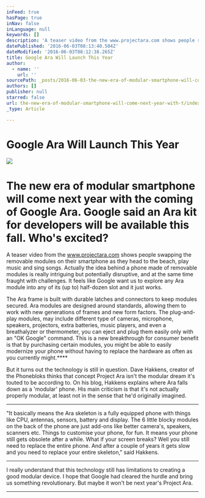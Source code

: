 ```yaml
---
inFeed: true
hasPage: true
inNav: false
inLanguage: null
keywords: []
description: 'A teaser video from the www.projectara.com shows people swapping the removable modules on their smartphone as they head to the beach, play music and sing songs. Actually the idea behind a phone made of removable modules is really intriguing but potentially disruptive, and at the same time fraught with challenges. It feels like Google want us to explore any Ara module into any of its (up to) half-dozen slot and it just works.'
datePublished: '2016-06-03T08:13:40.504Z'
dateModified: '2016-06-03T08:12:38.265Z'
title: Google Ara Will Launch This Year
author:
  - name: ''
    url: ''
sourcePath: _posts/2016-06-03-the-new-era-of-modular-smartphone-will-come-next-year-with-t.md
authors: []
publisher: null
starred: false
url: the-new-era-of-modular-smartphone-will-come-next-year-with-t/index.html
_type: Article

---
```

# Google Ara Will Launch This Year
![](https://the-grid-user-content.s3-us-west-2.amazonaws.com/7bd13c0e-77e0-47dc-8df7-2026c30ea5f9.jpg)

# The new era of modular smartphone will come next year with the coming of Google Ara. Google said an Ara kit for developers will be available this fall. Who's excited?

A teaser video from the www.projectara.com shows people swapping the removable modules on their smartphone as they head to the beach, play music and sing songs. Actually the idea behind a phone made of removable modules is really intriguing but potentially disruptive, and at the same time fraught with challenges. It feels like Google want us to explore any Ara module into any of its (up to) half-dozen slot and it just works.

The Ara frame is built with durable latches and connectors to keep modules secured. Ara modules are designed around standards, allowing them to work with new generations of frames and new form factors. The plug-and-play modules, may include different type of cameras, microphone, speakers, projectors, extra batteries, music players, and even a breathalyzer or thermometer, you can eject and plug them easily only with an "OK Google" command. This is a new breakthrough for consumer benefit is that by purchasing certain modules, you might be able to easily modernize your phone without having to replace the hardware as often as you currently might.****

But it turns out the technology is still in question. Dave Hakkens, creator of the Phonebloks thinks that concept Project Ara isn't the modular dream it's touted to be according to. On his blog, Hakkens explains where Ara falls down as a 'modular' phone. His main criticism is that it's not actually properly modular, at least not in the sense that he'd originally imagined. 

****

"It basically means the Ara skeleton is a fully equipped phone with things like CPU, antennas, sensors, battery and display. The 6 little blocky modules on the back of the phone are just add-ons like better camera's, speakers, scanners etc. Things to customise your phone, for fun. It means your phone still gets obsolete after a while. What if your screen breaks? Well you still need to replace the entire phone. And after a couple of years it gets slow and you need to replace your entire skeleton," said Hakkens. 

****

I really understand that this technology still has limitations to creating a good modular device. I hope that Google had cleared the hurdle and bring us something revolutionary. But maybe it won't be next year's Project Ara. 

****